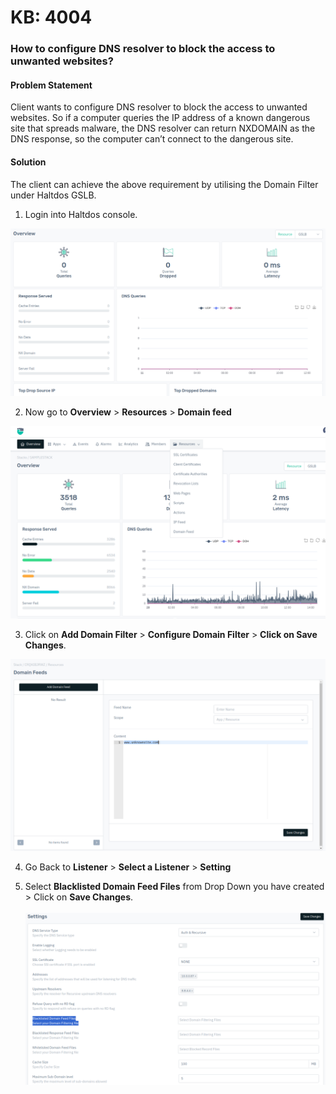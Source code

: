 # KB: 4004

### **How to configure DNS resolver to block the access to unwanted websites?**

#### **Problem Statement**

Client wants to configure DNS resolver to block the access to unwanted websites. So if a computer queries the IP address of a known dangerous site that spreads malware, the DNS resolver can return NXDOMAIN as the DNS response, so the computer can’t connect to the dangerous site.

#### **Solution**

The client can achieve the above requirement by utilising the Domain Filter under Haltdos GSLB.

1. Login into Haltdos console.

![kb-4004](/img/gslb/v8/kb/kb_4004_overview.png)

2. Now go to **Overview** > **Resources** > **Domain feed**

![kb-4004](/img/gslb/v8/kb/kb_4004_sample_stack.png)

3. Click on **Add Domain Filter** > **Configure Domain Filter** > **Click on Save Changes**.  
  
![kb-4004](/img/gslb/v8/kb/kb_4004_domain_feed_config.png)

4. Go Back to **Listener** > **Select a Listener** > **Setting**

5. Select **Blacklisted Domain Feed Files** from Drop Down you have created > Click on **Save Changes**.  
​  
![kb-4004](/img/gslb/v8/kb/kb_4004_domain_feed_files.png)